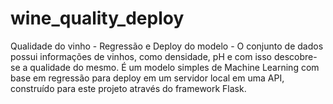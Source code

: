# wine_quality_deploy
Qualidade do vinho - Regressão e Deploy do modelo - O conjunto de dados possui informações de vinhos, como densidade, pH e com isso descobre-se a qualidade do mesmo. É um modelo simples de Machine Learning com base em regressão para deploy em um servidor local em uma API, construído para este projeto através do framework Flask.
